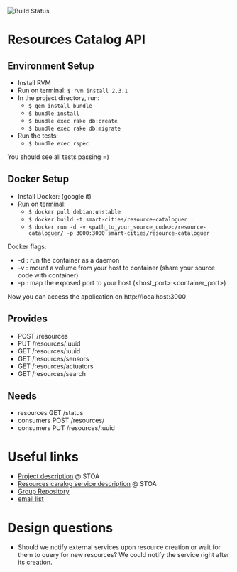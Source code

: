 ![Build Status](https://gitlab.com/smart-city-platform/resources-catalog/badges/master/build.svg)

Resources Catalog API
====================

Environment Setup
-----------------

* Install RVM
* Run on terminal: ```$ rvm install 2.3.1```
* In the project directory, run:
  * ```$ gem install bundle```
  * ```$ bundle install```
  * ```$ bundle exec rake db:create```
  * ```$ bundle exec rake db:migrate```
* Run the tests:
  * ```$ bundle exec rspec```

You should see all tests passing =)

Docker Setup
------------

* Install Docker: (google it)
* Run on terminal: 
    * ```$ docker pull debian:unstable```
	* ```$ docker build -t smart-cities/resource-cataloguer . ```
	* ```$ docker run -d -v <path_to_your_source_code>:/resource-cataloguer/ -p 3000:3000 smart-cities/resource-cataloguer```

Docker flags:

* -d : run the container as a daemon
* -v : mount a volume from your host to container (share your source code with container)
* -p : map the exposed port to your host (<host_port>:<container_port>)

Now you can access the application on http://localhost:3000


Provides
--------

* POST /resources
* PUT /resources/:uuid
* GET /resources/:uuid
* GET /resources/sensors
* GET /resources/actuators
* GET /resources/search

Needs
-----

* resources GET /status
* consumers POST /resources/
* consumers PUT /resources/:uuid


Useful links
============

* [Project description](https://social.stoa.usp.br/poo2016/projeto/projeto-plataforma-cidades-inteligentes) @ STOA
* [Resources caralog service description](https://social.stoa.usp.br/poo2016/projeto/grupo-2-servico-de-catalogo-de-recursos) @ STOA
* [Group Repository](https://gitlab.com/groups/smart-city-platform)
* [email list](https://groups.google.com/forum/#!forum/pci-lideres-equipe-de-organizacao-poo-ime-2016)

Design questions
==============

* Should we notify external services upon resource creation or wait for them to query for new resources? We could notify the service right after its creation.
